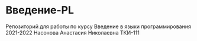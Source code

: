 # Введение-PL
Репозиторий для работы по курсу Введение в языки программирования 2021-2022
Насонова Анастасия Николаевна ТКИ-111
